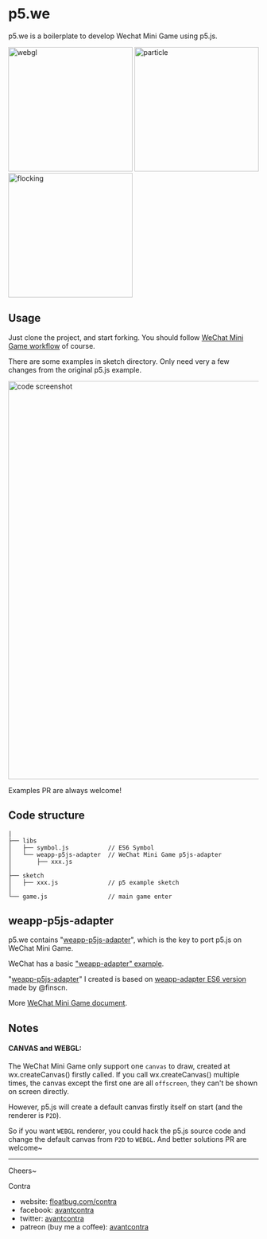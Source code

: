 # p5.we
p5.we is a boilerplate to develop Wechat Mini Game using p5.js.

<span>
<img src="http://floatcc.intplusplus.org/webgl-1548556237071.2019-01-27-11_32_18.gif" alt="webgl" width="250">

<img src="http://floatcc.intplusplus.org/particle-small-2019-01-26-18-51-38-607.gif" alt="particle" width="250">

<img src="http://floatcc.intplusplus.org/flocking-Screenrecorder-2019-01-26-23-50-03-343.2019-01-27%2011_35_38.gif" alt="flocking" width="250">
</span>

## Usage
Just clone the project, and start forking. You should follow [WeChat Mini Game workflow](https://developers.weixin.qq.com/minigame/en/dev/index.html?t=19012522) of course.

There are some examples in sketch directory. Only need very a few changes from the original p5.js example.

<img src="http://floatcc.intplusplus.org/codecomp.png" alt="code screenshot" width="800">

Examples PR are always welcome!

## Code structure
```
|
├── libs
│   ├── symbol.js           // ES6 Symbol
│   └── weapp-p5js-adapter  // WeChat Mini Game p5js-adapter
│       ├── xxx.js   
│
├── sketch  
│   ├── xxx.js              // p5 example sketch
│
└── game.js                 // main game enter

```

## weapp-p5js-adapter
p5.we contains "[weapp-p5js-adapter](https://github.com/avantcontra/p5.we/tree/master/libs/weapp-p5js-adapter)", which is the key to port p5.js on WeChat Mini Game. 

WeChat has a basic ["weapp-adapter" example](https://developers.weixin.qq.com/minigame/dev/tutorial/base/adapter.html).

"[weapp-p5js-adapter](https://github.com/avantcontra/p5.we/tree/master/libs/weapp-p5js-adapter)" I created is based on [weapp-adapter ES6 version](https://github.com/finscn/weapp-adapter) made by @finscn.

More [WeChat Mini Game document](https://developers.weixin.qq.com/minigame/dev/index.html?t=19012522).

## Notes
#### CANVAS and WEBGL:
The WeChat Mini Game only support one `canvas` to draw, created at wx.createCanvas() firstly called. If you call wx.createCanvas() multiple times, the canvas except the first one are all `offscreen`, they can't be shown on screen directly.

However, p5.js will create a default canvas firstly itself on start (and the renderer is `P2D`).

So if you want `WEBGL` renderer, you could hack the p5.js source code and change the default canvas from `P2D` to `WEBGL`.
And better solutions PR are welcome~



----
Cheers~

Contra

- website: [floatbug.com/contra](https://www.floatbug.com/contra)
- facebook: [avantcontra](https://facebook.com/avantcontra)
- twitter: [avantcontra](https://twitter.com/avantcontra)  
- patreon (buy me a coffee): [avantcontra](https://www.patreon.com/avantcontra)

